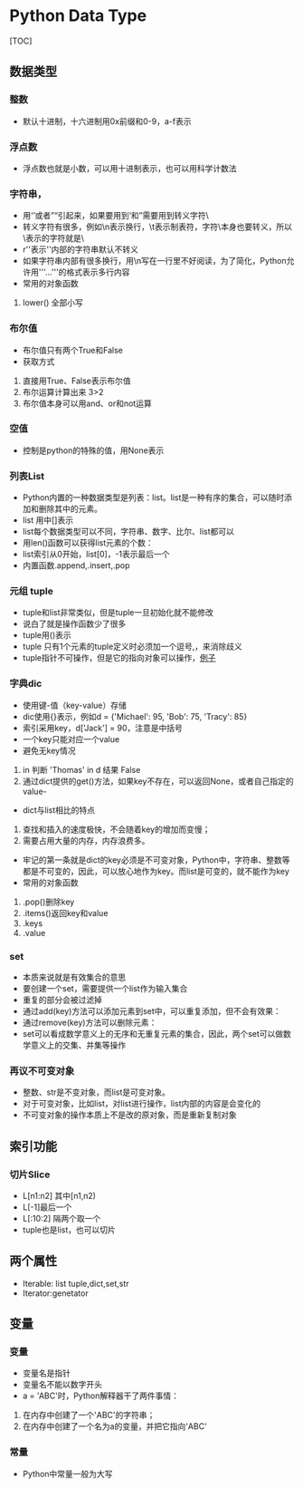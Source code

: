 # Python Data Type

[TOC]

## 数据类型
### 整数 

- 默认十进制，十六进制用0x前缀和0-9，a-f表示

### 浮点数 

- 浮点数也就是小数，可以用十进制表示，也可以用科学计数法

### 字符串，
- 用‘’或者”“引起来，如果要用到‘和”需要用到转义字符\
- 转义字符有很多，例如\n表示换行，\t表示制表符，字符\本身也要转义，所以\\表示的字符就是\
- r''表示''内部的字符串默认不转义
- 如果字符串内部有很多换行，用\n写在一行里不好阅读，为了简化，Python允许用'''...'''的格式表示多行内容
- 常用的对象函数
1. lower() 全部小写


### 布尔值
- 布尔值只有两个True和False
- 获取方式
1. 直接用True、False表示布尔值
2. 布尔运算计算出来 3>2
3. 布尔值本身可以用and、or和not运算

### 空值
- 控制是python的特殊的值，用None表示

### 列表List
- Python内置的一种数据类型是列表：list。list是一种有序的集合，可以随时添加和删除其中的元素。
- list 用中[]表示
- list每个数据类型可以不同，字符串、数字、比尔、list都可以
- 用len()函数可以获得list元素的个数：
- list索引从0开始，list[0]，-1表示最后一个
- 内置函数.append,.insert,.pop

### 元组 tuple
- tuple和list非常类似，但是tuple一旦初始化就不能修改
- 说白了就是操作函数少了很多
- tuple用()表示
- tuple 只有1个元素的tuple定义时必须加一个逗号,，来消除歧义
- tuple指针不可操作，但是它的指向对象可以操作，[例子](https://www.liaoxuefeng.com/wiki/0014316089557264a6b348958f449949df42a6d3a2e542c000/0014316724772904521142196b74a3f8abf93d8e97c6ee6000)

### 字典dic
- 使用键-值（key-value）存储
- dic使用{}表示，例如d = {'Michael': 95, 'Bob': 75, 'Tracy': 85}
- 索引采用key，d['Jack'] = 90，注意是中括号
- 一个key只能对应一个value
- 避免无key情况
1. in 判断 'Thomas' in d 结果 False
2. 通过dict提供的get()方法，如果key不存在，可以返回None，或者自己指定的value- 
- dict与list相比的特点
1. 查找和插入的速度极快，不会随着key的增加而变慢；
2. 需要占用大量的内存，内存浪费多。
- 牢记的第一条就是dict的key必须是不可变对象，Python中，字符串、整数等都是不可变的，因此，可以放心地作为key。而list是可变的，就不能作为key
- 常用的对象函数
1. .pop()删除key
2. .items()返回key和value
3. .keys
4. .value

### set
- 本质来说就是有效集合的意思
- 要创建一个set，需要提供一个list作为输入集合
- 重复的部分会被过滤掉
- 通过add(key)方法可以添加元素到set中，可以重复添加，但不会有效果：
- 通过remove(key)方法可以删除元素：
- set可以看成数学意义上的无序和无重复元素的集合，因此，两个set可以做数学意义上的交集、并集等操作

### 再议不可变对象
- 整数、str是不变对象，而list是可变对象。
- 对于可变对象，比如list，对list进行操作，list内部的内容是会变化的
- 不可变对象的操作本质上不是改的原对象，而是重新复制对象

## 索引功能

### 切片Slice

- L[n1:n2] 其中[n1,n2)
- L[-1]最后一个
- L[:10:2] 隔两个取一个
- tuple也是list，也可以切片

## 两个属性
- Iterable: list tuple,dict,set,str
- Iterator:genetator


## 变量
### 变量
- 变量名是指针
- 变量名不能以数字开头
- a = 'ABC'时，Python解释器干了两件事情：
1. 在内存中创建了一个'ABC'的字符串；
2. 在内存中创建了一个名为a的变量，并把它指向'ABC'

### 常量
- Python中常量一般为大写




